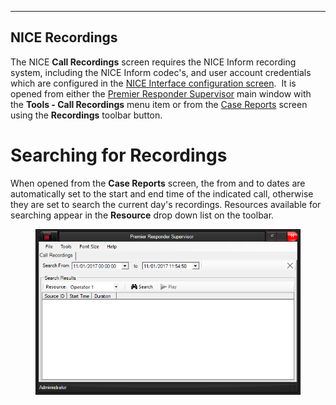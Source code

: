   ---------------------
  **NICE Recordings**
  ---------------------

The NICE **Call Recordings** screen requires the NICE Inform recording
system, including the NICE Inform codec\'s, and user account credentials
which are configured in the [NICE Interface configuration
screen](NICE%20Interface%20Settings.htm).  It is opened from either the
[Premier Responder Supervisor](911Adviser%20Supervisor.htm) main window
with the **Tools - Call Recordings** menu item or from the [Case
Reports](Case%20Reports.htm) screen using the **Recordings** toolbar
button.

# Searching for Recordings

When opened from the **Case Reports** screen, the from and to dates are
automatically set to the start and end time of the indicated call,
otherwise they are set to search the current day\'s recordings.
Resources available for searching appear in the **Resource** drop down
list on the toolbar.

<figure><img src=".gitbook/assets/NICE Recordings_files/image001.PNG" alt=""><figcaption></figcaption></figure> 
